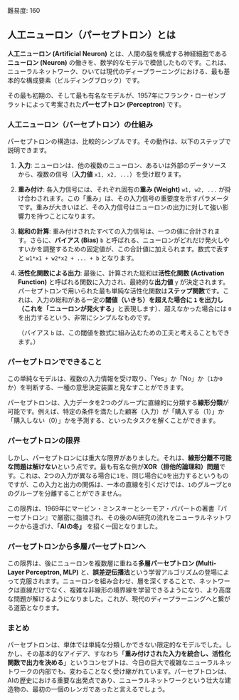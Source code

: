 難易度: 160

## 人工ニューロン（パーセプトロン）とは

**人工ニューロン (Artificial Neuron)** とは、人間の脳を構成する神経細胞である**ニューロン (Neuron)** の働きを、数学的なモデルで模倣したものです。これは、ニューラルネットワーク、ひいては現代のディープラーニングにおける、最も基本的な構成要素（ビルディングブロック）です。

その最も初期の、そして最も有名なモデルが、1957年にフランク・ローゼンブラットによって考案された**パーセプトロン (Perceptron)** です。

### 人工ニューロン（パーセプトロン）の仕組み

パーセプトロンの構造は、比較的シンプルです。その動作は、以下のステップで説明できます。

1.  **入力**: ニューロンは、他の複数のニューロン、あるいは外部のデータソースから、複数の信号（**入力値** `x1, x2, ...`）を受け取ります。

2.  **重み付け**: 各入力信号には、それぞれ固有の**重み (Weight)** `w1, w2, ...` が掛け合わされます。この「重み」は、その入力信号の重要度を示すパラメータです。重みが大きいほど、その入力信号はニューロンの出力に対して強い影響力を持つことになります。

3.  **総和の計算**: 重み付けされたすべての入力信号は、一つの値に合計されます。さらに、**バイアス (Bias)** `b` と呼ばれる、ニューロンがどれだけ発火しやすいかを調整するための固定値が、この合計値に加えられます。数式で表すと `w1*x1 + w2*x2 + ... + b` となります。

4.  **活性化関数による出力**: 最後に、計算された総和は**活性化関数 (Activation Function)** と呼ばれる関数に入力され、最終的な**出力値** `y` が決定されます。パーセプトロンで用いられた最も単純な活性化関数は**ステップ関数**です。これは、入力の総和がある一定の**閾値（いきち）**を超えた場合に `1` を出力し（これを「ニューロンが**発火する**」と表現します）、超えなかった場合には `0` を出力するという、非常にシンプルなものです。

    （バイアス `b` は、この閾値を数式に組み込むための工夫と考えることもできます。）

### パーセプトロンでできること

この単純なモデルは、複数の入力情報を受け取り、「Yes」か「No」か（`1`か`0`か）を判断する、一種の意思決定装置と見なすことができます。

パーセプトロンは、入力データを2つのグループに直線的に分類する**線形分類**が可能です。例えば、特定の条件を満たした顧客（入力）が「購入する（1）」か「購入しない（0）」かを予測する、といったタスクを解くことができます。

### パーセプトロンの限界

しかし、パーセプトロンには重大な限界がありました。それは、**線形分離不可能な問題は解けない**という点です。最も有名な例が**XOR（排他的論理和）問題**です。これは、2つの入力が異なる場合に`1`を、同じ場合に`0`を出力するというものですが、この入力と出力の関係は、一本の直線を引くだけでは、`1`のグループと`0`のグループを分離することができません。

この限界は、1969年にマービン・ミンスキーとシーモア・パパートの著書『パーセプトロン』で厳密に指摘され、その後のAI研究の流れをニューラルネットワークから遠ざけ、**「AIの冬」** を招く一因となりました。

### パーセプトロンから多層パーセプトロンへ

この限界は、後にニューロンを複数層に重ねる**多層パーセプトロン (Multi-Layer Perceptron, MLP)** と、**誤差逆伝播法**という学習アルゴリズムの登場によって克服されます。ニューロンを組み合わせ、層を深くすることで、ネットワークは直線だけでなく、複雑な非線形の境界線を学習できるようになり、より高度な問題が解けるようになりました。これが、現代のディープラーニングへと繋がる道筋となります。

### まとめ

パーセプトロンは、単体では単純な分類しかできない限定的なモデルでした。しかし、その基本的なアイデア、すなわち「**重み付けされた入力を統合し、活性化関数で出力を決める**」というコンセプトは、今日の巨大で複雑なニューラルネットワークの内部でも、変わることなく受け継がれています。パーセプトロンは、AIの歴史における重要な出発点であり、ニューラルネットワークという壮大な建造物の、最初の一個のレンガであったと言えるでしょう。